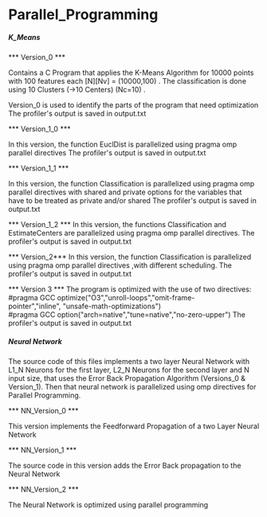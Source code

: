 # Parallel_Programming

 ##### K_Means #####

*** Version_0 ***

Contains a C Program that applies the K-Means Algorithm for 10000 points with 100 features 
each [N][Nv] = (10000,100) . The classification is done using 10 Clusters (→10 Centers)  (Nc=10) . 


Version_0 is used to identify the parts of the program that need optimization 
The profiler's output is saved in output.txt



*** Version_1_0 *** 

In this version, the function EuclDist is parallelized using pragma omp parallel directives 
The profiler's output is saved in output.txt


*** Version_1_1 *** 

In this version, the function Classification is parallelized using pragma omp parallel directives with shared and private options for the variables that have to be treated as private and/or shared 
The profiler's output is saved in output.txt

*** Version_1_2 ***
In this version, the functions Classification and EstimateCenters are parallelized using pragma omp parallel directives. The profiler's output is saved in output.txt

*** Version_2***
In this version, the function Classification is parallelized using pragma omp parallel directives ,with different scheduling. The profiler's output is saved in output.txt


*** Version 3 ***
The program is optimized with the use of two directives:
  #pragma GCC optimize("O3","unroll-loops","omit-frame-pointer","inline", "unsafe-math-optimizations")
  #pragma GCC option("arch=native","tune=native","no-zero-upper") 
The profiler's output is saved in output.txt


 ##### Neural Network #####

The source code of this files implements a two layer Neural Network with L1_N Neurons for the first layer, L2_N Neurons for the second layer and N input size, that uses the Error Back Propagation Algorithm (Versions_0 & Version_1). 
Then that neural network is parallelized using omp directives for Parallel Programming. 


*** NN_Version_0 ***

This version implements the  Feedforward Propagation of a two Layer Neural Network

*** NN_Version_1 ***

The source code in this version adds the Error Back propagation to the Neural Network

*** NN_Version_2 ***

The Neural Network is optimized using parallel programming

